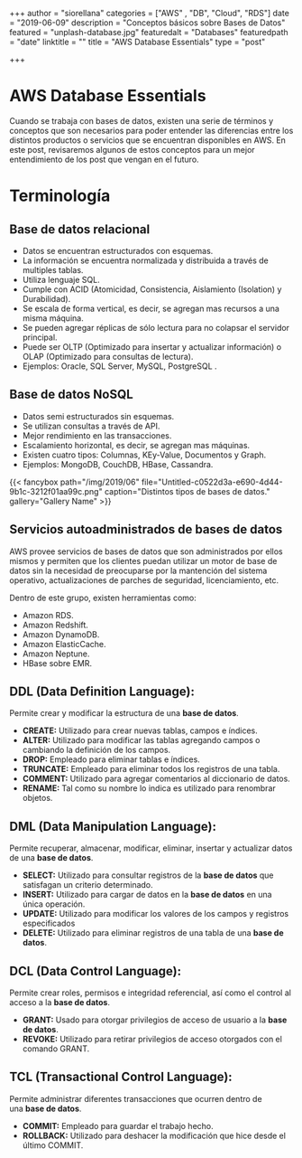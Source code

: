+++
author = "siorellana"
categories = ["AWS" , "DB", "Cloud", "RDS"]
date = "2019-06-09"
description = "Conceptos básicos sobre Bases de Datos"
featured = "unplash-database.jpg"
featuredalt = "Databases"
featuredpath = "date"
linktitle = ""
title = "AWS Database Essentials"
type = "post"

+++

# AWS Database Essentials
Cuando se trabaja con bases de datos, existen una serie de términos y conceptos que son necesarios para poder entender las diferencias entre los distintos productos o servicios que se encuentran disponibles en AWS. En este post, revisaremos algunos de estos conceptos para un mejor entendimiento de los post que vengan en el futuro.

# Terminología

## Base de datos relacional

- Datos se encuentran estructurados con esquemas.
- La información se encuentra normalizada y distribuida a través de multiples tablas.
- Utiliza lenguaje SQL.
- Cumple con ACID (Atomicidad, Consistencia, Aislamiento (Isolation) y Durabilidad).
- Se escala de forma vertical, es decir, se agregan mas recursos a una misma máquina.
- Se pueden agregar réplicas de sólo lectura para no colapsar el servidor principal.
- Puede ser OLTP (Optimizado para insertar y actualizar información) o OLAP (Optimizado para consultas de lectura).
- Ejemplos: Oracle, SQL Server, MySQL, PostgreSQL .

## Base de datos NoSQL

- Datos semi estructurados sin esquemas.
- Se utilizan consultas a través de API.
- Mejor rendimiento en las transacciones.
- Escalamiento horizontal, es decir, se agregan mas máquinas.
- Existen cuatro tipos: Columnas, KEy-Value, Documentos y Graph.
- Ejemplos: MongoDB, CouchDB, HBase, Cassandra.

{{< fancybox path="/img/2019/06" file="Untitled-c0522d3a-e690-4d44-9b1c-3212f01aa99c.png" caption="Distintos tipos de bases de datos." gallery="Gallery Name" >}}

## Servicios autoadministrados de bases de datos

AWS provee servicios de bases de datos que son administrados por ellos mismos y permiten que los clientes puedan utilizar un motor de base de datos sin la necesidad de preocuparse por la mantención del sistema operativo, actualizaciones de parches de seguridad, licenciamiento, etc.

Dentro de este grupo, existen herramientas como:

- Amazon RDS.
- Amazon Redshift.
- Amazon DynamoDB.
- Amazon ElasticCache.
- Amazon Neptune.
- HBase sobre EMR.

## **DDL (Data Definition Language):**

Permite crear y modificar la estructura de una **base de datos**.

- **CREATE:** Utilizado para crear nuevas tablas, campos e índices.
- **ALTER:** Utilizado para modificar las tablas agregando campos o cambiando la definición de los campos.
- **DROP:** Empleado para eliminar tablas e índices.
- **TRUNCATE:** Empleado para eliminar todos los registros de una tabla.
- **COMMENT:** Utilizado para agregar comentarios al diccionario de datos.
- **RENAME:** Tal como su nombre lo indica es utilizado para renombrar objetos.

## **DML (Data Manipulation Language):**

Permite recuperar, almacenar, modificar, eliminar, insertar y actualizar datos de una **base de datos**.

- **SELECT:** Utilizado para consultar registros de la **base de datos** que satisfagan un criterio determinado.
- **INSERT:** Utilizado para cargar de datos en la **base de datos** en una única operación.
- **UPDATE:** Utilizado para modificar los valores de los campos y registros especificados
- **DELETE:** Utilizado para eliminar registros de una tabla de una **base de datos**.

## **DCL (Data Control Language):**

Permite crear roles, permisos e integridad referencial, así como el control al acceso a la **base de datos**.

- **GRANT:** Usado para otorgar privilegios de acceso de usuario a la **base de datos**.
- **REVOKE:** Utilizado para retirar privilegios de acceso otorgados con el comando GRANT.

## **TCL (Transactional Control Language):**

Permite administrar diferentes transacciones que ocurren dentro de una **base de datos**.

- **COMMIT:** Empleado para guardar el trabajo hecho.
- **ROLLBACK:** Utilizado para deshacer la modificación que hice desde el último COMMIT.

